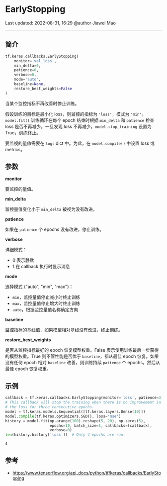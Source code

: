 # EarlyStopping

Last updated: 2022-08-31, 16:29
@author Jiawei Mao
****

## 简介

```python
tf.keras.callbacks.EarlyStopping(
    monitor='val_loss',
    min_delta=0,
    patience=0,
    verbose=0,
    mode='auto',
    baseline=None,
    restore_best_weights=False
)
```

当某个监控指标不再改善时停止训练。

假设训练的目标是最小化 loss，则监控的指标为 `'loss'`，模式为 `'min'`。`model.fit()` 训练循环在每个 epoch 结束时根据 `min_delta` 和 `patience` 检查 loss 是否不再减少。一旦发现 loss 不再减少，`model.stop_training` 设置为 True，训练终止。

要监视的量值需要在 `logs` dict 中。为此，在 `model.compile()` 中设置 loss 或 metrics。

## 参数

**monitor**

要监控的量值。

**min_delta**

监控量值变化小于 `min_delta` 被视为没有改进。

**patience**

如果在 `patience` 个 epochs 没有改进，停止训练。

**verbose**

详细模式：

- 0 表示静默
- 1 在 callback 执行时显示消息

**mode**

选择模式 {"auto", "min", "max"}：

- `min`，监控量值停止减小时终止训练
- `max`，监控量值停止增大时终止训练
- `auto`，根据监控量值名称确定方向

**baseline**

监控指标的基线值，如果模型相对基线没有改进，终止训练。

**restore_best_weights**

是否从监控指标最好的 epoch 恢复模型权重。False 表示使用训练最后一步获得的模型权重。True 则不管性能是否优于 `baseline`，都从最佳 epoch 恢复。如果没有任何 epoch 相对 `baseline` 改善，则训练持续 `patience` 个 epochs，然后从最佳 epoch 恢复权重。

## 示例

```python
callback = tf.keras.callbacks.EarlyStopping(monitor='loss', patience=3)
# This callback will stop the training when there is no improvement in
# the loss for three consecutive epochs.
model = tf.keras.models.Sequential([tf.keras.layers.Dense(10)])
model.compile(tf.keras.optimizers.SGD(), loss='mse')
history = model.fit(np.arange(100).reshape(5, 20), np.zeros(5),
                    epochs=10, batch_size=1, callbacks=[callback],
                    verbose=0)
len(history.history['loss'])  # Only 4 epochs are run.
```

```txt
4
```

## 参考

- https://www.tensorflow.org/api_docs/python/tf/keras/callbacks/EarlyStopping
